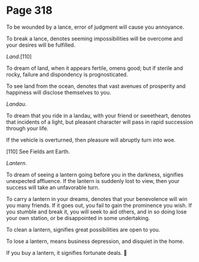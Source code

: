 # Page 318
To be wounded by a lance, error of judgment will cause you annoyance.


To break a lance, denotes seeming impossibilities will be overcome
and your desires will be fulfilled.


_Land_.[110]


To dream of land, when it appears fertile, omens good; but if sterile
and rocky, failure and dispondency is prognosticated.


To see land from the ocean, denotes that vast avenues of prosperity
and happiness will disclose themselves to you.


_Landau_.


To dream that you ride in a landau, with your friend or sweetheart,
denotes that incidents of a light, but pleasant character will pass
in rapid succession through your life.


If the vehicle is overturned, then pleasure will abruptly turn into woe.



[110] See Fields ant Earth.


_Lantern_.


To dream of seeing a lantern going before you in the darkness,
signifies unexpected affluence. If the lantern is suddenly lost
to view, then your success will take an unfavorable turn.


To carry a lantern in your dreams, denotes that your benevolence will win you
many friends. If it goes out, you fail to gain the prominence you wish.
If you stumble and break it, you will seek to aid others, and in so doing
lose your own station, or be disappointed in some undertaking.


To clean a lantern, signifies great possibilities are open to you.


To lose a lantern, means business depression, and disquiet in the home.


If you buy a lantern, it signifies fortunate deals.
